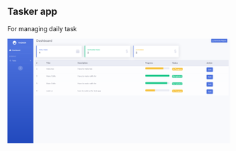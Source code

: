 ## Tasker app
For managing daily task 

<img src="./tasker.png" alt="Alt text" title="App Screenshot">
